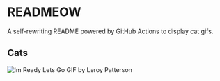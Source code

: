# READMEOW

A self-rewriting README powered by GitHub Actions to display cat gifs.

## Cats

![Im Ready Lets Go GIF by Leroy Patterson](https://media4.giphy.com/media/CjmvTCZf2U3p09Cn0h/200.gif?cid=9acd02da5p0hlzbj60bjtp9nnfjhykc2xnd0dz2yp3eij608&ep=v1_gifs_search&rid=200.gif&ct=g)

